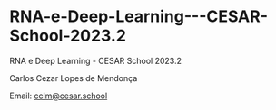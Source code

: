 # RNA-e-Deep-Learning---CESAR-School-2023.2
RNA e Deep Learning - CESAR School 2023.2 

Carlos Cezar Lopes de Mendonça

Email: cclm@cesar.school
